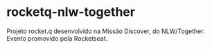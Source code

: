 # rocketq-nlw-together
Projeto rocket.q desenvolvido na Missão Discover, do NLW/Together. 
Evento promovido pela Rocketseat.
